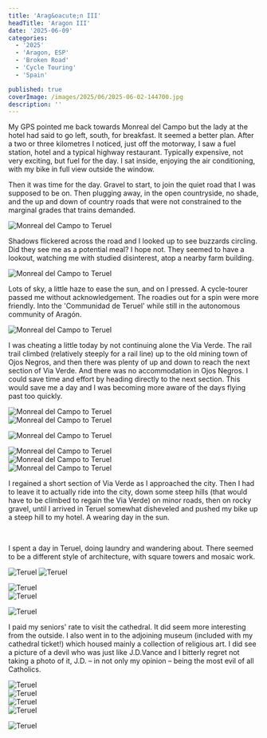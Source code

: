 ```yaml
---
title: 'Arag&oacute;n III'
headTitle: 'Aragon III'
date: '2025-06-09'
categories:
  - '2025'
  - 'Aragon, ESP'
  - 'Broken Road'
  - 'Cycle Touring'
  - 'Spain'

published: true
coverImage: /images/2025/06/2025-06-02-144700.jpg
description: ''
---
```


<script>
  import Img from '$lib/components/Img.svelte'
  import DayCardHGroup from '$lib/components/DayCardHGroup.svelte'
</script>

<!-- <section class="card">

<DayCardHGroup
  where="A day in Daroca"
  when="2025-06-04"
/>

<p>No clouds today. I went in search of a bike shop but it seemed to have been a bike tour agency that was now permanently closed. Still, it was a nice day for a wander. I headed up towards the walls that went around the city.</p>

<Img
  src="/images/2025/06/2025-06-04-141857.jpg"
  alt="Daroca"
  caption="The walls are high above the old town streets."
/>

<div class="w-80">
  <Img
    src="/images/2025/06/2025-06-04-141921.jpg"
    alt="Daroca"
    caption="The entrance to my hotel is the door on the right."
  />
</div>
<div class="w-60">
  <Img
    src="/images/2025/06/2025-06-04-143203.jpg"
    alt="Daroca"
    caption="A bright post office van."
  />
</div>

<Img
  src="/images/2025/06/2025-06-04-144005.jpg"
  alt="Daroca"
  caption="The entrance to the old town."
/>

<div class="w-80">
  <Img
    src="/images/2025/06/2025-06-04-143609.jpg"
    alt="Daroca"
  />
</div>
<div class="w-80">
   <Img
      src="/images/2025/06/2025-06-04-150415.jpg"
      alt="Daroca"
    />
</div>
<div class="w-70">
   <Img
      src="/images/2025/06/2025-06-04-150607.jpg"
      alt="Daroca"
    />
</div>
<Img
  src="/images/2025/06/2025-06-04-153620.jpg"
  alt="Daroca"
  caption="The Cathedral"
/>


<div class="w-80">
  <Img
    src="/images/2025/06/2025-06-04-161411.jpg"
    alt="Daroca"
    caption="The other gate into/out of the town."
  />
</div>
<Img
  src="/images/2025/06/2025-06-04-161823.jpg"
  alt="Daroca"
/>
<Img
  src="/images/2025/06/2025-06-04-162023.jpg"
  alt="Daroca"
  caption="Heading up to the city walls."
/>
<Img
  src="/images/2025/06/2025-06-04-162354.jpg"
  alt="Daroca"
  caption="Another mural on the steep climb"
/>

<Img
  src="/images/2025/06/2025-06-04-162500.jpg"
  alt="Daroca"
  caption="A pleasant view across the rooftops of the city"
/>
<Img
  src="/images/2025/06/2025-06-04-163332.jpg"
  alt="Daroca"
/>

<div class="w-90">
  <Img
    src="/images/2025/06/2025-06-04-163351.jpg"
    alt="Daroca"
  />
</div>
<Img
  src="/images/2025/06/2025-06-04-172001.jpg"
  alt="Daroca"
  caption="Up amongst the walls and battlements."
/>
<Img
  src="/images/2025/06/2025-06-04-174114.jpg"
  alt="Daroca"
/>

<p>This had been a fairly strenuous day of walking for my old joints and I was pleased with how they were holding up. But, when I saw as sign offering 0.2 km down to Daroca, or 8.5 km around the perimeter, I decided not to push my luck. I took the more immediate option, which brought me down on Calle Grajera, right to my hotel. </p>
<div class="w-80">

  <Img
    src="/images/2025/06/2025-06-04-180028.jpg"
    alt="Daroca"
  />
</div>

</section> -->

<!-- <section class="card">

<DayCardHGroup
  where="Daroca &ndash; Monreal del Campo"
  when="2025-06-05"
  distance="46.2 km, 297 m, 574.8 km to date"
/>

<p>A longish day, necessitated by a sparcity of accmommodation.</p>

<Img
  src="/images/2025/06/2025-06-05-112555.jpg"
  alt="Via Verde to Monreal del Campo"
/>

<div class="w-80">
  <Img
    src="/images/2025/06/2025-06-05-121704.jpg"
    alt="Via Verde to Monreal del Campo"
  />
</div>
<Img
  src="/images/2025/06/2025-06-05-134926.jpg"
  alt="Via Verde to Monreal del Campo"
  caption="A pair of bees, fully immersed in pollen."
/>
<div class="w-80">
  <Img
    src="/images/2025/06/2025-06-05-142221.jpg"
    alt="Via Verde to Monreal del Campo"
  />
</div>

<Img
  src="/images/2025/06/2025-06-05-145745.jpg"
  alt="Via Verde to Monreal del Campo"
  caption="A solitary bridge (Roman?) connected to nothing"
/>
<Img
  src="/images/2025/06/2025-06-05-181206.jpg"
  alt="Via Verde to Monreal del Campo"
/>

<p>The Via Verde disappeared for a while. It seemed that the new railway followed the path of the old and, as a result, I was consigned to rough gravel roads. With more up and down than I had grown accustomed to. I was not particularly entralled.</p>

<p>Then my trail became a storm water drain, to protect the new railway line from flooding.</p>

<Img
  src="/images/2025/06/2025-06-05-181753.jpg"
  alt="Via Verde to Monreal del Campo"
/>

<Img
  src="/images/2025/06/2025-06-05-185708.jpg"
  alt="Via Verde to Monreal del Campo"
/>

<p>It was quite hot with open countryside and a day without much shade. But I reached Monreal del Campo and cycled a couple of kilometres further south to an industrial estate where my (very cheap) hostal was. The restaurant was closed (I had anticipated this and had enquired ahead about dinner) but had a plate of soft green beans and boiled potatoes, followed by a barbecued steak. While watching Spain play football. And checking out the local ros&eacute;</p>

</section> -->

<section class="card">

<DayCardHGroup
  where="Monreal del Campo &ndash; Teruel"
  when="2025-06-06"
  distance="62.6 km, 316 m, 637.4 km to date"
/>

<p>My GPS pointed me back towards Monreal del Campo but the lady at the hotel had said to go left, south, for breakfast. It seemed a better plan. After a two or three kilometres I noticed, just off the motorway, I saw a fuel station, hotel and a typical highway restaurant. Typically expensive, not very exciting, but fuel for the day. I sat inside, enjoying the air conditioning, with my bike in full view outside the window. </p>

<p>Then it was time for the day. Gravel to start, to join the quiet road that I was supposed to be on. Then plugging away, in the open countryside, no shade, and the up and down of country roads that were not constrained to the marginal grades that trains demanded.</p>

<Img
  src="/images/2025/06/2025-06-06-110945.jpg"
  alt="Monreal del Campo to Teruel"
/>

<p>Shadows flickered across the road and I looked up to see buzzards circling. Did they see me as a potential meal? I hope not. They seemed to have a lookout, watching me with studied disinterest, atop a nearby farm building. </p>

<div class="w-80">
  <Img
    src="/images/2025/06/2025-06-06-120703.jpg"
    alt="Monreal del Campo to Teruel"
  />
</div>

<p>Lots of sky, a little haze to ease the sun, and on I pressed. A cycle-tourer passed me without acknowledgement. The roadies out for a spin were more friendly. Into the 'Communidad de Teruel' while still in the autonomous community of Arag&oacute;n. </p>

<Img
  src="/images/2025/06/2025-06-06-123047.jpg"
  alt="Monreal del Campo to Teruel"
/>

<p>I was cheating a little today by not continuing alone the Via Verde. The rail trail climbed (relatively steeply for a rail line) up to the old mining town of Ojos Negros, and then there was plenty of up and down to reach the next section of Via Verde. And there was no accommodation in Ojos Negros. I could save time and effort by heading directly to the next section. This would save me a day and I was becoming more aware of the days flying past too quickly.</p>

<div class="w-60">
  <Img
    src="/images/2025/06/2025-06-06-130439.jpg"
    alt="Monreal del Campo to Teruel"
  />
</div>

<div class="w-80">
  <Img
    src="/images/2025/06/2025-06-06-130613.jpg"
    alt="Monreal del Campo to Teruel"
  />
</div>

<Img
  src="/images/2025/06/2025-06-06-153040.jpg"
  alt="Monreal del Campo to Teruel"
/>

<div class="w-90">
  <Img
    src="/images/2025/06/2025-06-06-154924.jpg"
    alt="Monreal del Campo to Teruel"
  />
</div>
<Img
  src="/images/2025/06/2025-06-06-163019.jpg"
  alt="Monreal del Campo to Teruel"
/>

<div class="w-80">
  <Img
    src="/images/2025/06/2025-06-06-171442.jpg"
    alt="Monreal del Campo to Teruel"
    caption="Over a major road...made me grunt a little!"
  />
</div>

<p>I regained a short section of Via Verde as I approached the city. Then I had to leave it to actually ride into the city, down some steep hills (that would have to be climbed to regain the Via Verde) on minor roads, then on rocky gravel, until I arrived in Teruel somewhat disheveled and pushed my bike up a steep hill to my hotel. A wearing day in the sun.</p><br/>

<DayCardHGroup
  where="Teruel"
  when="2025-06-07"
/>

<p>I spent a day in Teruel, doing laundry and wandering about. There seemed to be a different style of architecture, with square towers and mosaic work.</p>

<Img
  src="/images/2025/06/2025-06-07-180117.jpg"
  alt="Teruel"
/>
<Img
  src="/images/2025/06/2025-06-07-180130.jpg"
  alt="Teruel"
/>

<div class="w-70">
  <Img
    src="/images/2025/06/2025-06-07-180323.jpg"
    alt="Teruel"
  />
</div>
<Img
  src="/images/2025/06/2025-06-07-180353.jpg"
  alt="Teruel"
/>

<Img
  src="/images/2025/06/2025-06-07-180756-1.jpg"
  alt="Teruel"
/>

<p>I paid my seniors' rate to visit the cathedral. It did seem more interesting from the outside. I also went in to the adjoining museum (included with my cathedral ticket!) which housed mainly a collection of religious art. I did see a picture of a devil who was just like J.D.Vance and I bitterly regret not taking a photo of it, J.D. &ndash; in not only my opinion &ndash; being the most evil of all Catholics.</p>

<div class="w-70">
  <Img
    src="/images/2025/06/2025-06-07-185040.jpg"
    alt="Teruel"
  />
</div>
<Img
  src="/images/2025/06/2025-06-07-185156.jpg"
  alt="Teruel"
/>
<div class="w-70">
  <Img
    src="/images/2025/06/2025-06-07-185329.jpg"
    alt="Teruel"
  />
</div>

<div class="w-80">
  <Img
    src="/images/2025/06/2025-06-07-185612.jpg"
    alt="Teruel"
  />
</div>

<Img
  src="/images/2025/06/2025-06-07-195357.jpg"
  alt="Teruel"
/>

</section>

<section class="card">

<DayCardHGroup
  where="Teruel &ndash; La Puebla de Valverde" 
  when="2025-06-08"
  distance="27.3 km, 392 m, 644.6 km to date"
/>

</section>
